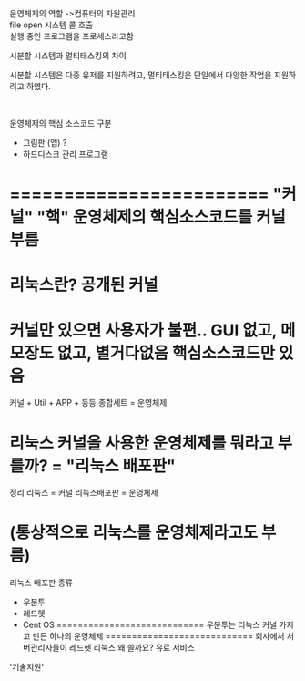 운영체제의 역할
->컴퓨터의 자원관리
<br>
file open 시스템 콜 호출
<br>
실행 중인 프로그램을 프로세스라고함
<br>

시분할 시스템과 멀티태스킹의 차이

시분할 시스템은 다중 유저를 지원하려고, 멀티태스킹은 단일에서 다양한 작업을 지원하려고 하였다.

<br>

운영체제의 핵심 소스코드 구분
- 그림판 (앱) ?
- 하드디스크 관리 프로그램

========================
"커널" "핵"
운영체제의 핵심소스코드를 커널 부름
========================
리눅스란?
공개된 커널
========================
커널만 있으면 사용자가 불편.. GUI 없고, 메모장도 없고, 별거다없음 
핵심소스코드만 있음
========================
커널 + Util + APP + 등등 종합세트 = 운영체제

리눅스 커널을 사용한 운영체제를 뭐라고 부를까?
= "리눅스 배포판"
============================
정리
리눅스 = 커널
리눅스배포판 = 운영체제

(통상적으로 리눅스를 운영체제라고도 부름)
============================
리눅스 배포판 종류
- 우분투
- 레드헷
- Cent OS
============================
우분투는 리눅스 커널 가지고 만든 하나의 운영체제
============================
회사에서 서버관리자들이
레드헷 리눅스
왜 쓸까요? 유료 서비스

'기술지원' 